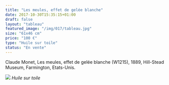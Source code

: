 ```yaml
---
title: "Les meules, effet de gelée blanche"
date: 2017-10-30T15:35:15+01:00
draft: false
layout: "tableau"
featured_image: "/img/017/tableau.jpg"
size: "61x46 cm"
price: "100 €"
type: "Huile sur toile"
status: "En vente"
---
```


Claude Monet, Les meules, effet de gelée blanche (W1215), 1889, Hill-Stead Museum, Farmington, Etats-Unis.

![](/img/017/tableau.jpg)
*Huile sur toile*